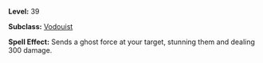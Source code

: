 <!-- TITLE: Spell: Ghost Force -->

**Level:** 39

**Subclass:** [Vodouist](vodouist)

**Spell Effect:**  Sends a ghost force at your target, stunning them and dealing 300 damage.
